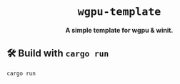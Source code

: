 <div align="center">
  <h1><code>wgpu-template</code></h1>

  <strong>A simple template for wgpu & winit.</strong>
</div>

## 🛠️ Build with `cargo run`
```shell
cargo run
```